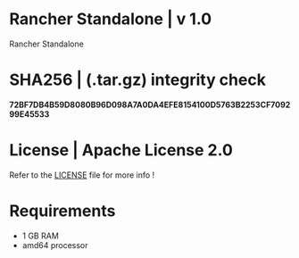 # Rancher Standalone | v 1.0
Rancher Standalone

# SHA256 | (.tar.gz) integrity check
**72BF7DB4B59D8080B96D098A7A0DA4EFE8154100D5763B2253CF709299E45533**

# License | Apache License 2.0
Refer to the [LICENSE](https://github.com/krakky/rancher_standalone/blob/master/LICENSE) file for more info !

# Requirements
- 1 GB RAM
- amd64 processor
